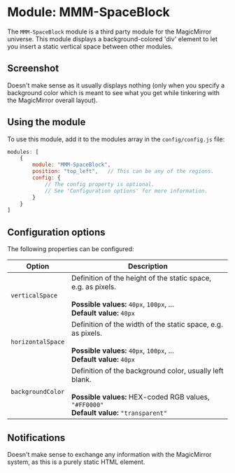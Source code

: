 # Module: MMM-SpaceBlock
The `MMM-SpaceBlock` module is a third party module for the MagicMirror universe.
This module displays a background-colored 'div' element to let you insert a static vertical space between other modules.

## Screenshot
Doesn't make sense as it usually displays nothing (only when you specify a background color which is meant to see what you get while tinkering with the MagicMirror overall layout).

## Using the module

To use this module, add it to the modules array in the `config/config.js` file:
````javascript
modules: [
	{
		module: "MMM-SpaceBlock",
		position: "top_left",	// This can be any of the regions.
		config: {
			// The config property is optional.
			// See 'Configuration options' for more information.
		}
	}
]
````

## Configuration options

The following properties can be configured:

| Option            | Description
| ----------------- | -----------
| `verticalSpace`   | Definition of the height of the static space, e.g. as pixels. <br><br> **Possible values:** `40px`, `100px`, ... <br> **Default value:** `40px`
| `horizontalSpace` | Definition of the width of the static space, e.g. as pixels. <br><br> **Possible values:** `40px`, `100px`, ... <br> **Default value:** `40px`
| `backgroundColor` | Definition of the background color, usually left blank. <br><br> **Possible values:** HEX-coded RGB values, `"#FF0000"` <br> **Default value:** `"transparent"`

## Notifications
Doesn't make sense to exchange any information with the MagicMirror system, as this is a purely static HTML element.
